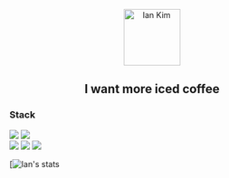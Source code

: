 <p align="center">
 <img width="100px" src="https://cdn-icons-png.flaticon.com/512/1102/1102874.png?w=360" align="center" alt="Ian Kim" />

 <h2 align="center">I want more iced coffee</h2>
</p>

<h3> Stack </h3>
<div>
<img src="https://img.shields.io/badge/JavaScript-F7DF1E?style=flat-square&logo=javascript&logoColor=black">
<img src="https://img.shields.io/badge/HTML5-E34F26?style=flat-square&logo=html5&logoColor=white">
<br>
<img src="https://img.shields.io/badge/Verilog-006600?style=flat-square&logo=v&logoColor=black"/>
<img src="https://img.shields.io/badge/SystemVerilog-FF61F6?style=flat-square&logo=stripe&logoColor=black"/>
<img src="https://img.shields.io/badge/UVM-512BD4?style=flat-square&logo=verizon&logoColor=white"/>
</div>

[![Ian's stats](https://github-readme-stats.vercel.app/api?username=Iankimzz&show_icons&theme=radical)
